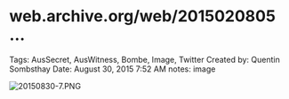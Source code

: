 # web.archive.org/web/2015020805…

Tags: AusSecret, AusWitness, Bombe, Image, Twitter
Created by: Quentin Sombsthay
Date: August 30, 2015 7:52 AM
notes: image

![20150830-7.PNG](../../Joshua%E2%80%99s%20personas%20&%20victimes%2047f302c3ee7140169d02d7ecbb1b2b4c/Rushes%20Personas%2026f0f60550004a05bb97f11a02504bf4/Discussions%20AustraliWitness%20FBI%20as%20wilayahks%20b739d7e451b5442da6250bda588d450c/20150830-7.png)